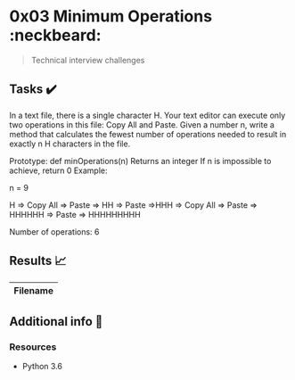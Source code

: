 # 0x03 Minimum Operations :neckbeard:

> Technical interview challenges

## Tasks :heavy_check_mark:

In a text file, there is a single character H. Your text editor can execute only two operations in this file: Copy All and Paste. Given a number n, write a method that calculates the fewest number of operations needed to result in exactly n H characters in the file.

Prototype: def minOperations(n)
Returns an integer
If n is impossible to achieve, return 0
Example:

n = 9

H => Copy All => Paste => HH => Paste =>HHH => Copy All => Paste => HHHHHH => Paste => HHHHHHHHH

Number of operations: 6

## Results :chart_with_upwards_trend:

| Filename |
| ------ |
## Additional info :construction:
### Resources

- Python 3.6

